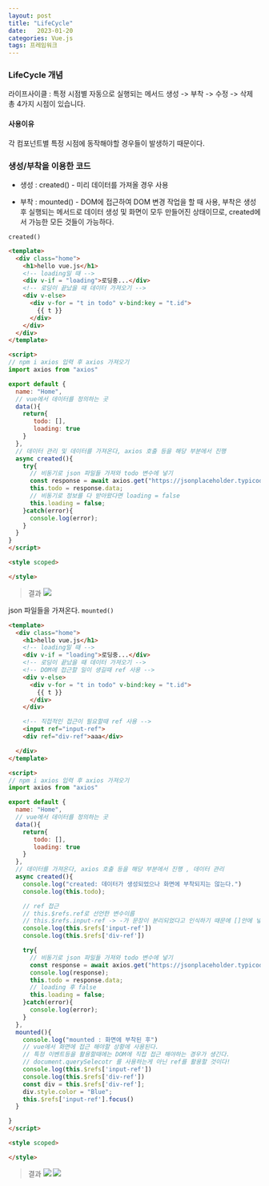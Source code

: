 ```yaml
---
layout: post
title: "LifeCycle"
date:   2023-01-20
categories: Vue.js
tags: 프레임워크
---
```


### LifeCycle 개념
라이프사이클 : 특정 시점별 자동으로 실행되는 메서드
생성 -> 부착 -> 수정 -> 삭제 총 4가지 시점이 있습니다.

#### 사용이유
각 컴포넌트별 특정 시점에 동작해야할 경우들이 발생하기 때문이다.

### 생성/부착을 이용한 코드
- 생성 : created() - 미리 데이터를 가져올 경우 사용

- 부착 : mounted() - DOM에 접근하여 DOM 변경 작업을 할 때 사용, 부착은 생성 후 실행되는 메서드로 데이터 생성 및 화면이 모두 만들어진 상태이므로, created에서 가능한 모든 것들이 가능하다.

`created()`
```html
<template>
  <div class="home">
    <h1>hello vue.js</h1>
    <!-- loading일 때 -->
    <div v-if = "loading">로딩중...</div>
    <!-- 로딩이 끝났을 때 데이터 가져오기 -->
    <div v-else>  
      <div v-for = "t in todo" v-bind:key = "t.id">
        {{ t }}
      </div>
    </div>
  </div>
</template>

<script>
// npm i axios 입력 후 axios 가져오기
import axios from "axios"

export default {
  name: "Home",
  // vue에서 데이터를 정의하는 곳
  data(){
    return{
       todo: [],
       loading: true
    }
  },
  // 데이터 관리 및 데이터를 가져온다, axios 호출 등을 해당 부분에서 진행 
  async created(){
    try{
      // 비동기로 json 파일들 가져와 todo 변수에 넣기
      const response = await axios.get("https://jsonplaceholder.typicode.com/todos/");
      this.todo = response.data;
      // 비동기로 정보를 다 받아왔다면 loading = false
      this.loading = false;
    }catch(error){
      console.log(error);
    }
  }
}
</script>

<style scoped>

</style>
```

>결과
![](https://images.velog.io/images/dev-hoon/post/fce53d5d-df93-469d-81f4-6106ad50517b/image.png)

json 파일들을 가져온다.
`mounted()`
```html
<template>
  <div class="home">
    <h1>hello vue.js</h1>
    <!-- loading일 때 -->
    <div v-if = "loading">로딩중...</div>
    <!-- 로딩이 끝났을 때 데이터 가져오기 -->
    <!-- DOM에 접근할 일이 생길때 ref 사용 -->
    <div v-else>  
      <div v-for = "t in todo" v-bind:key = "t.id">
        {{ t }}
      </div>
    </div>

    <!-- 직접적인 접근이 필요할때 ref 사용 -->
    <input ref="input-ref">
    <div ref="div-ref">aaa</div>

  </div>
</template>

<script>
// npm i axios 입력 후 axios 가져오기
import axios from "axios"

export default {
  name: "Home",
  // vue에서 데이터를 정의하는 곳
  data(){
    return{
       todo: [],
       loading: true
    }
  },
  // 데이터를 가져온다, axios 호출 등을 해당 부분에서 진행 , 데이터 관리
  async created(){
    console.log("created: 데이터가 생성되었으나 화면에 부착되지는 않는다.")
    console.log(this.todo);

    // ref 접근
    // this.$refs.ref로 선언한 변수이름
    // this.$refs.input-ref -> -가 문장이 분리되었다고 인식하기 때문에 []안에 넣어서 객체에 접근
    console.log(this.$refs['input-ref'])
    console.log(this.$refs['div-ref'])

    try{
      // 비동기로 json 파일들 가져와 todo 변수에 넣기
      const response = await axios.get("https://jsonplaceholder.typicode.com/todos/");
      console.log(response);
      this.todo = response.data;
      // loading 후 false
      this.loading = false;
    }catch(error){
      console.log(error);
    }
  },
  mounted(){
    console.log("mounted : 화면에 부착된 후")
    // vue에서 화면에 접근 해야할 상황에 사용된다.
    // 특정 이벤트등을 활용할때에는 DOM에 직접 접근 해야하는 경우가 생긴다.
    // document.querySelecotr 를 사용하는게 아닌 ref를 활용할 것이다!
    console.log(this.$refs['input-ref'])
    console.log(this.$refs['div-ref'])
    const div = this.$refs['div-ref'];
    div.style.color = "Blue";
    this.$refs['input-ref'].focus()
  }

}
</script>

<style scoped>

</style>
```

>결과
![](https://images.velog.io/images/dev-hoon/post/48ca62bc-79ad-4c20-b519-07587407ba44/image.png)
![](https://images.velog.io/images/dev-hoon/post/178ea018-f102-4912-a131-2ce8c55f07d2/image.png)